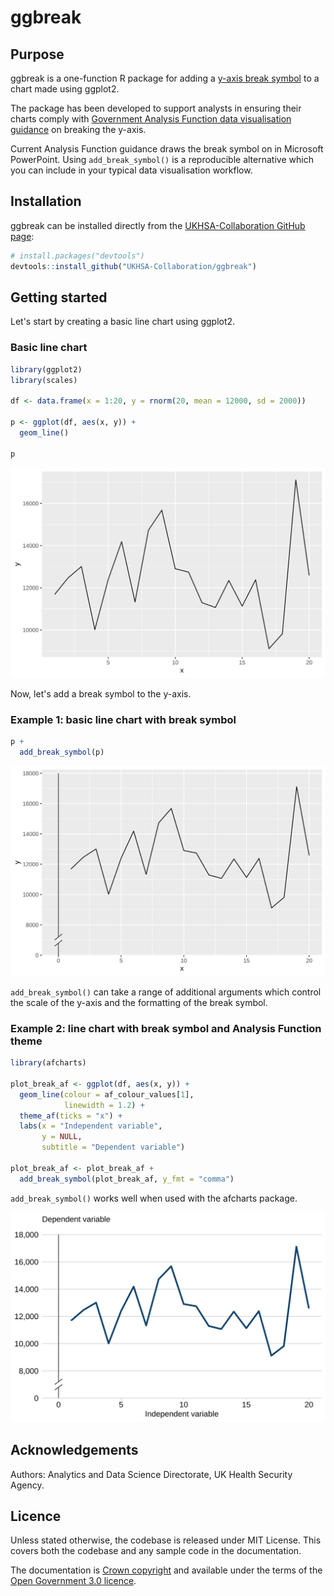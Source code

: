 # ggbreak

## Purpose

ggbreak is a one-function R package for adding a [y-axis break symbol](https://commons.wikimedia.org/wiki/File:Y-axis_break.svg) to a chart made using ggplot2.

The package has been developed to support analysts in ensuring their charts comply with [Government Analysis Function data visualisation guidance](https://analysisfunction.civilservice.gov.uk/policy-store/data-visualisation-charts/) on breaking the y-axis.

Current Analysis Function guidance draws the break symbol on in Microsoft PowerPoint. Using `add_break_symbol()` is a reproducible alternative which you can include in your typical data visualisation workflow.

## Installation

ggbreak can be installed directly from the [UKHSA-Collaboration GitHub page](https://github.com/ukhsa-collaboration):

``` r
# install.packages("devtools")
devtools::install_github("UKHSA-Collaboration/ggbreak")
```

## Getting started

Let's start by creating a basic line chart using ggplot2.

### Basic line chart

``` r
library(ggplot2)
library(scales)

df <- data.frame(x = 1:20, y = rnorm(20, mean = 12000, sd = 2000))

p <- ggplot(df, aes(x, y)) +
  geom_line()

p
```

![](man/img/plot.svg)

Now, let's add a break symbol to the y-axis.

### Example 1: basic line chart with break symbol

``` r
p + 
  add_break_symbol(p)
```

![](man/img/plot-with-break.svg)

`add_break_symbol()` can take a range of additional arguments which control the scale of the y-axis and the formatting of the break symbol.

### Example 2: line chart with break symbol and Analysis Function theme

``` r
library(afcharts)

plot_break_af <- ggplot(df, aes(x, y)) +
  geom_line(colour = af_colour_values[1],
            linewidth = 1.2) +
  theme_af(ticks = "x") +
  labs(x = "Independent variable",
       y = NULL,
       subtitle = "Dependent variable")

plot_break_af <- plot_break_af +
  add_break_symbol(plot_break_af, y_fmt = "comma")
```

`add_break_symbol()` works well when used with the afcharts package.

![](man/img/plot-with-break-af.svg)

## Acknowledgements

Authors: Analytics and Data Science Directorate, UK Health Security Agency.

## Licence

Unless stated otherwise, the codebase is released under MIT License. This covers both the codebase and any sample code in the documentation.

The documentation is [Crown copyright](https://www.nationalarchives.gov.uk/information-management/re-using-public-sector-information/uk-government-licensing-framework/crown-copyright/) and available under the terms of the [Open Government 3.0 licence](https://www.nationalarchives.gov.uk/doc/open-government-licence/version/3/).
